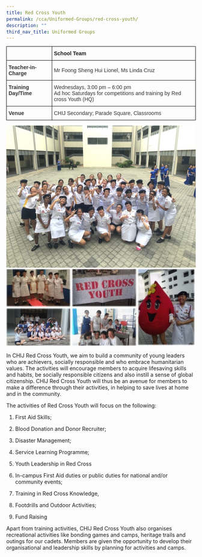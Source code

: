 ```yaml
---
title: Red Cross Youth
permalink: /cca/Uniformed-Groups/red-cross-youth/
description: ""
third_nav_title: Uniformed Groups
---
```

<style type="text/css">
.tg  {border-collapse:collapse;border-spacing:0;}
.tg td{border-color:black;border-style:solid;border-width:1px;font-family:Arial, sans-serif;font-size:14px;
  overflow:hidden;padding:10px 5px;word-break:normal;}
.tg th{border-color:black;border-style:solid;border-width:1px;font-family:Arial, sans-serif;font-size:14px;
  font-weight:normal;overflow:hidden;padding:10px 5px;word-break:normal;}
.tg .tg-1wig{font-weight:bold;text-align:left;vertical-align:top}
.tg .tg-pvk6{color:#333;text-align:left;vertical-align:middle}
.tg .tg-osjb{color:#333;font-weight:bold;text-align:left;vertical-align:top}
</style>
<table class="tg">
<thead>
  <tr>
    <th class="tg-osjb"></th>
    <th class="tg-1wig">School Team</th>
  </tr>
</thead>
<tbody>
  <tr>
    <td class="tg-osjb">Teacher-in-Charge<br></td>
    <td class="tg-pvk6"><span style="color:inherit;background-color:transparent">Mr Foong Sheng Hui Lionel, Ms Linda Cruz </span><br></td>
  </tr>
  <tr>
    <td class="tg-osjb">Training Day/Time<br></td>
    <td class="tg-pvk6"><span style="color:inherit;background-color:transparent">Wednesdays, 3:00 pm – 6:00 pm</span><br><span style="color:inherit;background-color:transparent">Ad hoc Saturdays for competitions and training by Red cross Youth (HQ)</span></td>
  </tr>
  <tr>
    <td class="tg-osjb">Venue<br></td>
    <td class="tg-pvk6"><span style="color:inherit;background-color:transparent">CHIJ Secondary; Parade Square, Classrooms</span></td>
  </tr>
</tbody>
</table>

![](/images/Red%20Cross%20Youth%204.jpg)
![](/images/RCY.png)

In CHIJ Red Cross Youth, we aim to build a community of young leaders who are achievers, socially responsible and who embrace humanitarian values. The activities will encourage members to acquire lifesaving skills and habits, be socially responsible citizens and also instill a sense of global citizenship. CHIJ Red Cross Youth will thus be an avenue for members to make a difference through their activities, in helping to save lives at home and in the community.

The activities of Red Cross Youth will focus on the following:

1. First Aid Skills;

2. Blood Donation and Donor Recruiter;

3. Disaster Management;

4. Service Learning Programme;

5. Youth Leadership in Red Cross

6. In-campus First Aid duties or public duties for national and/or community events;

7. Training in Red Cross Knowledge,

8. Footdrills and Outdoor Activities;

9. Fund Raising

Apart from training activities, CHIJ Red Cross Youth also organises recreational activities like bonding games and camps, heritage trails and outings for our cadets. Members are given the opportunity to develop their organisational and leadership skills by planning for activities and camps.